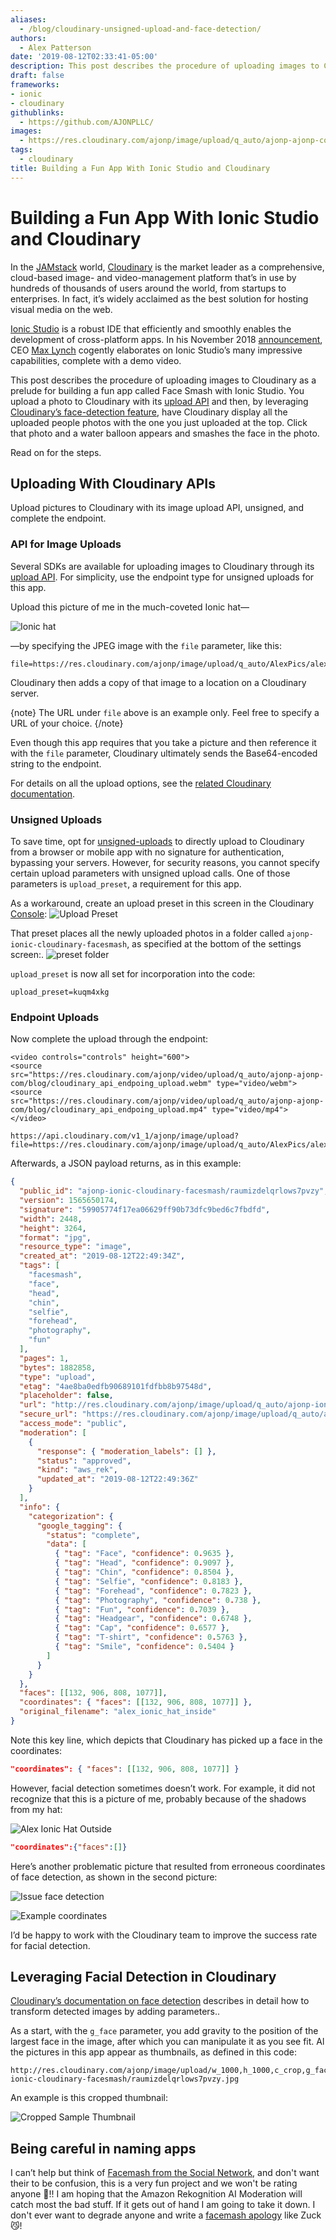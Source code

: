 ```yaml
---
aliases:
  - /blog/cloudinary-unsigned-upload-and-face-detection/
authors:
  - Alex Patterson
date: '2019-08-12T02:33:41-05:00'
description: This post describes the procedure of uploading images to Cloudinary as a prelude for building a fun app called Face Smash with Ionic Studio.
draft: false
frameworks:
- ionic
- cloudinary
githublinks:
  - https://github.com/AJONPLLC/
images:
  - https://res.cloudinary.com/ajonp/image/upload/q_auto/ajonp-ajonp-com/blog/Cloudinary-Unsigned_Upload_and_Face_Detection.png
tags:
  - cloudinary
title: Building a Fun App With Ionic Studio and Cloudinary
---
```


# Building a Fun App With Ionic Studio and Cloudinary

In the [JAMstack](https://jamstack.org/) world, [Cloudinary](https://cloudinary.com) is the market leader as a comprehensive, cloud-based image- and video-management platform that’s in use by hundreds of thousands of users around the world, from startups to enterprises. In fact, it’s widely acclaimed as the best solution for hosting visual media on the web.

[Ionic Studio](https://ionicframework.com/studio) is a robust IDE that efficiently and smoothly enables the development of cross-platform apps. In his November 2018 [announcement](https://ionicframework.com/blog/announcing-ionic-studio-a-powerful-new-way-to-build-apps/), CEO [Max Lynch](https://twitter.com/maxlynch) cogently elaborates on Ionic Studio’s many impressive capabilities, complete with a demo video.

This post describes the procedure of uploading images to Cloudinary as a prelude for building a fun app called Face Smash with Ionic Studio. You upload a photo to Cloudinary with its [upload API](https://cloudinary.com/documentation/image_upload_api_reference) and then, by leveraging [Cloudinary’s face-detection feature](https://cloudinary.com/blog/face_detection_based_cropping), have Cloudinary display all the uploaded people photos with the one you just uploaded at the top. Click that photo and a water balloon appears and smashes the face in the photo.

Read on for the steps.

## Uploading With Cloudinary APIs

Upload pictures to Cloudinary with its image upload API, unsigned, and complete the endpoint.

### API for Image Uploads

Several SDKs are available for uploading images to Cloudinary through its [upload API](https://cloudinary.com/documentation/image_upload_api_reference). For simplicity, use the endpoint type for unsigned uploads for this app.

Upload this picture of me in the much-coveted Ionic hat—

![Ionic hat](https://res.cloudinary.com/ajonp/image/upload/w_400/v1565636611/AlexPics/alex_ionic_hat_inside.jpg)

—by specifying the JPEG image with the `file` parameter, like this:

```url
file=https://res.cloudinary.com/ajonp/image/upload/q_auto/AlexPics/alex_ionic_hat_inside.jpg
```

Cloudinary then adds a copy of that image to a location on a Cloudinary server.

{note}
The URL under `file` above is an example only. Feel free to specify a URL of your choice.
{/note}

Even though this app requires that you take a picture and then reference it with the `file` parameter, Cloudinary ultimately sends the Base64-encoded string to the endpoint.

For details on all the upload options, see the [related Cloudinary documentation](https://cloudinary.com/documentation/upload_images#data_upload_options).

### Unsigned Uploads

To save time, opt for [unsigned-uploads](https://cloudinary.com/documentation/upload_images#unsigned_upload) to directly upload to Cloudinary from a browser or mobile app with no signature for authentication, bypassing your servers. However, for security reasons, you cannot specify certain upload parameters with unsigned upload calls. One of those parameters is `upload_preset`, a requirement for this app.

As a workaround, create an upload preset in this screen in the Cloudinary [Console](https://cloudinary.com/console/settings/upload):
![Upload Preset](https://res.cloudinary.com/ajonp/image/upload/w_800/v1565637994/ajonp-ajonp-com/blog/Screen_Shot_2019-08-12_at_3.26.07_PM.png)

That preset places all the newly uploaded photos in a folder called `ajonp-ionic-cloudinary-facesmash`, as specified at the bottom of the settings screen:.
![preset folder](https://res.cloudinary.com/ajonp/image/upload/q_auto/ajonp-ajonp-com/blog/Screen_Shot_2019-08-12_at_3.30.49_PM.png)

`upload_preset` is now all set for incorporation into the code:

```url
upload_preset=kuqm4xkg
```

### Endpoint Uploads

Now complete the upload through the endpoint:

```
<video controls="controls" height="600">
<source src="https://res.cloudinary.com/ajonp/video/upload/q_auto/ajonp-ajonp-com/blog/cloudinary_api_endpoing_upload.webm" type="video/webm">
<source src="https://res.cloudinary.com/ajonp/video/upload/q_auto/ajonp-ajonp-com/blog/cloudinary_api_endpoing_upload.mp4" type="video/mp4">
</video>
```

```url
https://api.cloudinary.com/v1_1/ajonp/image/upload?file=https://res.cloudinary.com/ajonp/image/upload/q_auto/AlexPics/alex_ionic_hat_inside.jpg&upload_preset=kuqm4xkg
```

Afterwards, a JSON payload returns, as in this example:

```json
{
  "public_id": "ajonp-ionic-cloudinary-facesmash/raumizdelqrlows7pvzy",
  "version": 1565650174,
  "signature": "59905774f17ea06629ff90b73dfc9bed6c7fbdfd",
  "width": 2448,
  "height": 3264,
  "format": "jpg",
  "resource_type": "image",
  "created_at": "2019-08-12T22:49:34Z",
  "tags": [
    "facesmash",
    "face",
    "head",
    "chin",
    "selfie",
    "forehead",
    "photography",
    "fun"
  ],
  "pages": 1,
  "bytes": 1882858,
  "type": "upload",
  "etag": "4ae8ba0edfb90689101fdfbb8b97548d",
  "placeholder": false,
  "url": "http://res.cloudinary.com/ajonp/image/upload/q_auto/ajonp-ionic-cloudinary-facesmash/raumizdelqrlows7pvzy.jpg",
  "secure_url": "https://res.cloudinary.com/ajonp/image/upload/q_auto/ajonp-ionic-cloudinary-facesmash/raumizdelqrlows7pvzy.jpg",
  "access_mode": "public",
  "moderation": [
    {
      "response": { "moderation_labels": [] },
      "status": "approved",
      "kind": "aws_rek",
      "updated_at": "2019-08-12T22:49:36Z"
    }
  ],
  "info": {
    "categorization": {
      "google_tagging": {
        "status": "complete",
        "data": [
          { "tag": "Face", "confidence": 0.9635 },
          { "tag": "Head", "confidence": 0.9097 },
          { "tag": "Chin", "confidence": 0.8504 },
          { "tag": "Selfie", "confidence": 0.8183 },
          { "tag": "Forehead", "confidence": 0.7823 },
          { "tag": "Photography", "confidence": 0.738 },
          { "tag": "Fun", "confidence": 0.7039 },
          { "tag": "Headgear", "confidence": 0.6748 },
          { "tag": "Cap", "confidence": 0.6577 },
          { "tag": "T-shirt", "confidence": 0.5763 },
          { "tag": "Smile", "confidence": 0.5404 }
        ]
      }
    }
  },
  "faces": [[132, 906, 808, 1077]],
  "coordinates": { "faces": [[132, 906, 808, 1077]] },
  "original_filename": "alex_ionic_hat_inside"
}
```

Note this key line, which depicts that Cloudinary has picked up a face in the coordinates:

```json
"coordinates": { "faces": [[132, 906, 808, 1077]] }
```

However, facial detection sometimes doesn’t work. For example, it did not recognize that this is a picture of me, probably because of the shadows from my hat:

![Alex Ionic Hat Outside](https://res.cloudinary.com/ajonp/image/upload/w_200/v1565636611/AlexPics/alex_ionic_hat.jpg)

```json
"coordinates":{"faces":[]}
```

Here’s another problematic picture that resulted from erroneous coordinates of face detection, as shown in the second picture:

![Issue face detection](https://res.cloudinary.com/ajonp/image/upload/q_auto/ajonp-ajonp-com/blog/Screen_Shot_2019-08-12_at_9.16.51_PM.png)

![Example coordinates](https://res.cloudinary.com/ajonp/image/upload/q_auto/ajonp-ajonp-com/blog/Screen_Shot_2019-08-12_at_9.10.16_PM.png)

I’d be happy to work with the Cloudinary team to improve the success rate for facial detection.

## Leveraging Facial Detection in Cloudinary

[Cloudinary’s documentation on face detection](https://cloudinary.com/documentation/face_detection_based_transformations) describes in detail how to transform detected images by adding parameters..

As a start, with the `g_face` parameter, you add gravity to the position of the largest face in the image, after which you can manipulate it as you see fit. Al the pictures in this app appear as thumbnails, as defined in this code:

```url
http://res.cloudinary.com/ajonp/image/upload/w_1000,h_1000,c_crop,g_face,r_max/w_200/v1565650174/ajonp-ionic-cloudinary-facesmash/raumizdelqrlows7pvzy.jpg
```

An example is this cropped thumbnail:

![Cropped Sample Thumbnail](http://res.cloudinary.com/ajonp/image/upload/w_1001,h_1001,c_crop,g_face,r_max/w_200/v1565650174/ajonp-ionic-cloudinary-facesmash/raumizdelqrlows7pvzy.jpg)

## Being careful in naming apps

I can’t help but think of [Facemash from the Social Network](https://youtu.be/VSKoVsHs_Ko), and don't want their to be confusion, this is a very fun project and we won't be rating anyone 🤢!! I am hoping that the Amazon Rekognition AI Moderation will catch most the bad stuff. If it gets out of hand I am going to take it down. I don't ever want to degrade anyone and write a [facemash apology](https://www.thecrimson.com/article/2003/11/19/facemash-creator-survives-ad-board-the/) like Zuck 😼!
